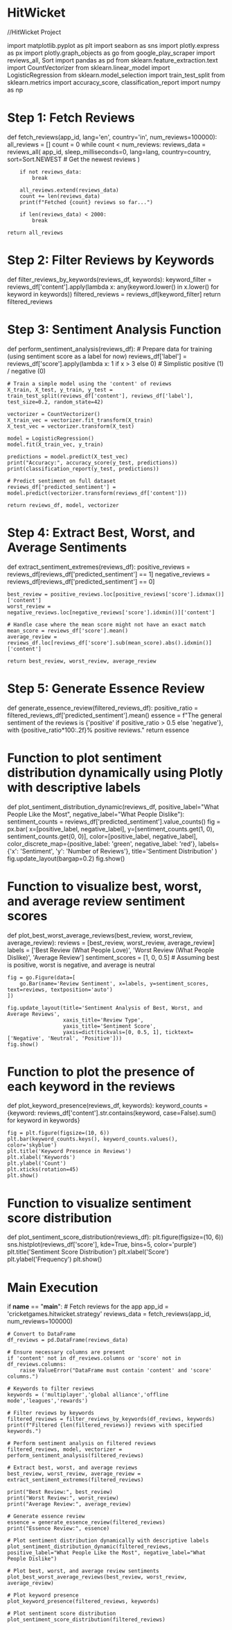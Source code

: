 # HitWicket
//HitWicket Project


import matplotlib.pyplot as plt
import seaborn as sns
import plotly.express as px
import plotly.graph_objects as go
from google_play_scraper import reviews_all, Sort
import pandas as pd
from sklearn.feature_extraction.text import CountVectorizer
from sklearn.linear_model import LogisticRegression
from sklearn.model_selection import train_test_split
from sklearn.metrics import accuracy_score, classification_report
import numpy as np

# Step 1: Fetch Reviews
def fetch_reviews(app_id, lang='en', country='in', num_reviews=100000):
    all_reviews = []
    count = 0
    while count < num_reviews:
        reviews_data = reviews_all(
            app_id,
            sleep_milliseconds=0,
            lang=lang,
            country=country,
            sort=Sort.NEWEST  # Get the newest reviews
        )
        
        if not reviews_data:
            break
        
        all_reviews.extend(reviews_data)
        count += len(reviews_data)
        print(f"Fetched {count} reviews so far...")
        
        if len(reviews_data) < 2000:
            break
    
    return all_reviews

# Step 2: Filter Reviews by Keywords
def filter_reviews_by_keywords(reviews_df, keywords):
    keyword_filter = reviews_df['content'].apply(lambda x: any(keyword.lower() in x.lower() for keyword in keywords))
    filtered_reviews = reviews_df[keyword_filter]
    return filtered_reviews

# Step 3: Sentiment Analysis Function
def perform_sentiment_analysis(reviews_df):
    # Prepare data for training (using sentiment score as a label for now)
    reviews_df['label'] = reviews_df['score'].apply(lambda x: 1 if x > 3 else 0)  # Simplistic positive (1) / negative (0)
    
    # Train a simple model using the 'content' of reviews
    X_train, X_test, y_train, y_test = train_test_split(reviews_df['content'], reviews_df['label'], test_size=0.2, random_state=42)
    
    vectorizer = CountVectorizer()
    X_train_vec = vectorizer.fit_transform(X_train)
    X_test_vec = vectorizer.transform(X_test)
    
    model = LogisticRegression()
    model.fit(X_train_vec, y_train)
    
    predictions = model.predict(X_test_vec)
    print("Accuracy:", accuracy_score(y_test, predictions))
    print(classification_report(y_test, predictions))
    
    # Predict sentiment on full dataset
    reviews_df['predicted_sentiment'] = model.predict(vectorizer.transform(reviews_df['content']))
    
    return reviews_df, model, vectorizer

# Step 4: Extract Best, Worst, and Average Sentiments
def extract_sentiment_extremes(reviews_df):
    positive_reviews = reviews_df[reviews_df['predicted_sentiment'] == 1]
    negative_reviews = reviews_df[reviews_df['predicted_sentiment'] == 0]
    
    best_review = positive_reviews.loc[positive_reviews['score'].idxmax()]['content']
    worst_review = negative_reviews.loc[negative_reviews['score'].idxmin()]['content']
    
    # Handle case where the mean score might not have an exact match
    mean_score = reviews_df['score'].mean()
    average_review = reviews_df.loc[reviews_df['score'].sub(mean_score).abs().idxmin()]['content']
    
    return best_review, worst_review, average_review

# Step 5: Generate Essence Review
def generate_essence_review(filtered_reviews_df):
    positive_ratio = filtered_reviews_df['predicted_sentiment'].mean()
    essence = f"The general sentiment of the reviews is {'positive' if positive_ratio > 0.5 else 'negative'}, with {positive_ratio*100:.2f}% positive reviews."
    return essence

# Function to plot sentiment distribution dynamically using Plotly with descriptive labels
def plot_sentiment_distribution_dynamic(reviews_df, positive_label="What People Like the Most", negative_label="What People Dislike"):
    sentiment_counts = reviews_df['predicted_sentiment'].value_counts()
    fig = px.bar(
        x=[positive_label, negative_label], 
        y=[sentiment_counts.get(1, 0), sentiment_counts.get(0, 0)],
        color=[positive_label, negative_label],
        color_discrete_map={positive_label: 'green', negative_label: 'red'},
        labels={'x': 'Sentiment', 'y': 'Number of Reviews'},
        title='Sentiment Distribution'
    )
    fig.update_layout(bargap=0.2)
    fig.show()

# Function to visualize best, worst, and average review sentiment scores
def plot_best_worst_average_reviews(best_review, worst_review, average_review):
    reviews = [best_review, worst_review, average_review]
    labels = ['Best Review (What People Love)', 'Worst Review (What People Dislike)', 'Average Review']
    sentiment_scores = [1, 0, 0.5]  # Assuming best is positive, worst is negative, and average is neutral
    
    fig = go.Figure(data=[
        go.Bar(name='Review Sentiment', x=labels, y=sentiment_scores, text=reviews, textposition='auto')
    ])
    
    fig.update_layout(title='Sentiment Analysis of Best, Worst, and Average Reviews',
                      xaxis_title='Review Type',
                      yaxis_title='Sentiment Score',
                      yaxis=dict(tickvals=[0, 0.5, 1], ticktext=['Negative', 'Neutral', 'Positive']))
    fig.show()

# Function to plot the presence of each keyword in the reviews
def plot_keyword_presence(reviews_df, keywords):
    keyword_counts = {keyword: reviews_df['content'].str.contains(keyword, case=False).sum() for keyword in keywords}
    
    fig = plt.figure(figsize=(10, 6))
    plt.bar(keyword_counts.keys(), keyword_counts.values(), color='skyblue')
    plt.title('Keyword Presence in Reviews')
    plt.xlabel('Keywords')
    plt.ylabel('Count')
    plt.xticks(rotation=45)
    plt.show()

# Function to visualize sentiment score distribution
def plot_sentiment_score_distribution(reviews_df):
    plt.figure(figsize=(10, 6))
    sns.histplot(reviews_df['score'], kde=True, bins=5, color='purple')
    plt.title('Sentiment Score Distribution')
    plt.xlabel('Score')
    plt.ylabel('Frequency')
    plt.show()

# Main Execution
if __name__ == "__main__":
    # Fetch reviews for the app
    app_id = 'cricketgames.hitwicket.strategy'
    reviews_data = fetch_reviews(app_id, num_reviews=100000)
    
    # Convert to DataFrame
    df_reviews = pd.DataFrame(reviews_data)
    
    # Ensure necessary columns are present
    if 'content' not in df_reviews.columns or 'score' not in df_reviews.columns:
        raise ValueError("DataFrame must contain 'content' and 'score' columns.")
    
    # Keywords to filter reviews
    keywords = ('multiplayer','global alliance','offline mode','leagues','rewards')
    
    # Filter reviews by keywords
    filtered_reviews = filter_reviews_by_keywords(df_reviews, keywords)
    print(f"Filtered {len(filtered_reviews)} reviews with specified keywords.")
    
    # Perform sentiment analysis on filtered reviews
    filtered_reviews, model, vectorizer = perform_sentiment_analysis(filtered_reviews)
    
    # Extract best, worst, and average reviews
    best_review, worst_review, average_review = extract_sentiment_extremes(filtered_reviews)
    
    print("Best Review:", best_review)
    print("Worst Review:", worst_review)
    print("Average Review:", average_review)
    
    # Generate essence review
    essence = generate_essence_review(filtered_reviews)
    print("Essence Review:", essence)
    
    # Plot sentiment distribution dynamically with descriptive labels
    plot_sentiment_distribution_dynamic(filtered_reviews, positive_label="What People Like the Most", negative_label="What People Dislike")
    
    # Plot best, worst, and average review sentiments
    plot_best_worst_average_reviews(best_review, worst_review, average_review)
    
    # Plot keyword presence
    plot_keyword_presence(filtered_reviews, keywords)
    
    # Plot sentiment score distribution
    plot_sentiment_score_distribution(filtered_reviews)
